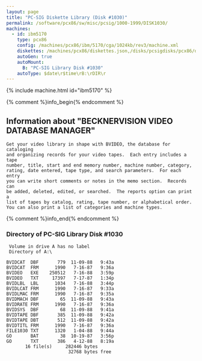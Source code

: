 ```yaml
---
layout: page
title: "PC-SIG Diskette Library (Disk #1030)"
permalink: /software/pcx86/sw/misc/pcsig/1000-1999/DISK1030/
machines:
  - id: ibm5170
    type: pcx86
    config: /machines/pcx86/ibm/5170/cga/1024kb/rev3/machine.xml
    diskettes: /machines/pcx86/diskettes.json,/disks/pcsigdisks/pcx86/diskettes.json
    autoGen: true
    autoMount:
      B: "PC-SIG Library Disk #1030"
    autoType: $date\r$time\rB:\rDIR\r
---
```


{% include machine.html id="ibm5170" %}

{% comment %}info_begin{% endcomment %}

## Information about "BECKNERVISION VIDEO DATABASE MANAGER"

    Get your video library in shape with BVIDEO, the database for
    cataloging
    and organizing records for your video tapes.  Each entry includes a tape
    number, title, start and end memory number, machine number, category,
    rating, date entered, tape type, and search parameters.  For each entry
    you can write short comments or notes in the memo section.  Records can
    be added, deleted, edited, or searched.  The reports option can print a
    list of tapes by catalog, rating, tape number, or alphabetical order.
    You can also print a list of categories and machine types.
{% comment %}info_end{% endcomment %}


### Directory of PC-SIG Library Disk #1030

     Volume in drive A has no label
     Directory of A:\

    BVIDCAT  DBF       779  11-09-88   9:43a
    BVIDCAT  FRM      1990   7-16-87   9:36a
    BVIDEO   EXE    250512   7-16-88   3:59p
    BVIDEO   TXT     17397   7-17-87   1:34p
    BVIDLBL  LBL      1034   7-16-88   3:44p
    BVIDLCAT FRM      1990   7-16-87   9:33a
    BVIDLMAC FRM      1990   7-16-87   9:35a
    BVIDMACH DBF        65  11-09-88   9:43a
    BVIDRATE FRM      1990   7-16-87   9:36a
    BVIDSYS  DBF        68  11-09-88   9:41a
    BVIDTAPE DBF       385  11-09-88   9:42a
    BVIDTAPE DBT       512  11-09-88   9:42a
    BVIDTITL FRM      1990   7-16-87   9:36a
    FILE1030 TXT      1320   1-04-88   9:44a
    GO       BAT        38  10-19-87   3:56p
    GO       TXT       386   4-12-88   8:19a
           16 file(s)     282446 bytes
                           32768 bytes free
